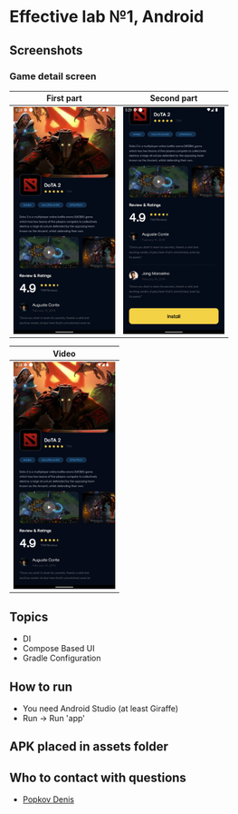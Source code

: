 # Effective lab №1, Android

## Screenshots

### Game detail screen

|                       First part                       |                       Second part                       |
|:------------------------------------------------------:|:-------------------------------------------------------:|
| <img src="assets/first_game_detail.webp" height="400"> | <img src="assets/second_game_detail.webp" height="400"> |

|                                                Video                                                |
|:---------------------------------------------------------------------------------------------------:|
| [<img src="assets/first_game_detail.png" height="400">](https://www.youtube.com/shorts/toYbKX4N39o) |

## Topics

* DI
* Compose Based UI
* Gradle Configuration

## How to run

* You need Android Studio (at least Giraffe)
* Run -> Run 'app'

## APK placed in assets folder

## Who to contact with questions

* [Popkov Denis](https://t.me/MolodoyDenis)
